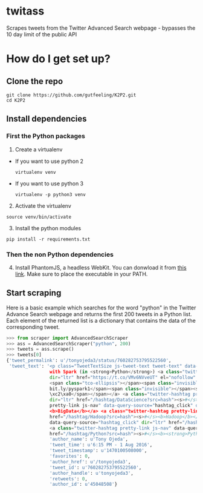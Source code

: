 # twitass
Scrapes tweets from the Twitter Advanced Search webpage - bypasses the 10 day limit of the public API

# How do I get set up? #

## Clone the repo

```
git clone https://github.com/gutfeeling/K2P2.git
cd K2P2
```


## Install dependencies

### First the Python packages

1. Create a virtualenv
  - If you want to use python 2

    ```  
    virtualenv venv
    ```
  - If you want to use python 3

    ```
    virtualenv -p python3 venv
    ```

2. Activate the virtualenv

  ```
  source venv/bin/activate
  ```

3. Install the python modules

  ```
  pip install -r requirements.txt
  ```

### Then the non Python dependencies

4. Install PhantomJS, a headless WebKit. You can donwload it from [this link](http://phantomjs.org/download.html). 
Make sure to place the executable in your PATH.

## Start scraping

Here is a basic example which searches for the word "python" in the Twitter Advance Search webpage and 
returns the first 200 tweets in a Python list. Each element of the returned list is a dictionary that contains
the data of the corresponding tweet. 

  ```python
  >>> from scraper import AdvancedSearchScraper
  >>> ass = AdvancedSearchScraper("python", 200)
  >>> tweets = ass.scrape()
  >>> tweets[0]
  {'tweet_permalink': u'/tonyojeda3/status/760282753795522560', 
   'tweet_text': '<p class="TweetTextSize js-tweet-text tweet-text" data-aria-label-part="0" lang="en">Getting Started 
                  with Spark (in <strong>Python</strong>) <a class="twitter-timeline-link" data-expanded-url="http://bit.ly/pyspark1" 
                  dir="ltr" href="https://t.co/VMv6NVveUT" el="nofollow" target="_blank" title="http://bit.ly/pyspark1">
                  <span class="tco-ellipsis"></span><span class="invisible">http://</span><span class="js-display-url">
                  bit.ly/pyspark1</span><span class="invisible"></span><span class="tco-ellipsis"><span class="invisible">
                  \xc2\xa0</span></span></a> <a class="twitter-hashtag pretty-link js-nav" data-query-source="hashtag_click" 
                  dir="ltr" href="/hashtag/DataScience?src=hash"><s>#</s><b>DataScience</b></a> <a class="twitter-hashtag 
                  pretty-link js-nav" data-query-source="hashtag_click" dir="ltr" href="/hashtag/BigData?src=hash"><s>#</s>
                  <b>BigData</b></a> <a class="twitter-hashtag pretty-link js-nav" data-query-source="hashtag_click" dir="ltr" 
                  href="/hashtag/Hadoop?src=hash"><s>#</s><b>Hadoop</b></a> <a class="twitter-hashtag pretty-link js-nav" 
                  data-query-source="hashtag_click" dir="ltr" href="/hashtag/ApacheSpark?src=hash"><s>#</s><b>ApacheSpark</b></a> 
                  <a class="twitter-hashtag pretty-link js-nav" data-query-source="hashtag_click" dir="ltr" 
                  href="/hashtag/Python?src=hash"><s>#</s><b><strong>Python</strong></b></a></p>', 
                  'author_name': u'Tony Ojeda', 
                  'tweet_time': u'6:15 PM - 1 Aug 2016', 
                  'tweet_timestamp': u'1470100508000', 
                  'favorites': 0, 
                  'author_href': u'/tonyojeda3', 
                  'tweet_id': u'760282753795522560', 
                  'author_handle': u'tonyojeda3', 
                  'retweets': 0, 
                  'author_id': u'45048508'}

  ```


